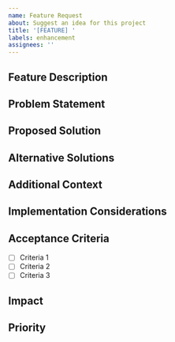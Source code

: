 ```yaml
---
name: Feature Request
about: Suggest an idea for this project
title: '[FEATURE] '
labels: enhancement
assignees: ''
---
```


## Feature Description
<!-- Provide a clear and concise description of the feature you'd like to see implemented -->

## Problem Statement
<!-- Describe the problem or limitation that this feature would solve -->

## Proposed Solution
<!-- Describe how you envision this feature working -->

## Alternative Solutions
<!-- Have you considered any alternative solutions or workarounds? -->

## Additional Context
<!-- Add any other context, screenshots, or examples about the feature request here -->

## Implementation Considerations
<!-- Any specific technical considerations or requirements for implementing this feature? -->

## Acceptance Criteria
<!-- List the criteria that would make this feature complete -->
- [ ] Criteria 1
- [ ] Criteria 2
- [ ] Criteria 3

## Impact
<!-- Describe the impact this feature would have on users and the project -->

## Priority
<!-- How important is this feature? (Low/Medium/High) --> 
